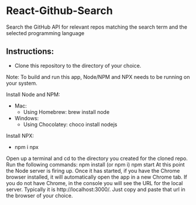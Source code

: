 # React-Github-Search
Search the GitHub API for relevant repos matching the search term and the selected programming language


## Instructions:
- Clone this repository to the directory of your choice. 

Note: To build and run this app, Node/NPM and NPX needs to be running on your system. 

Install Node and NPM: 
  - Mac: 
    - Using Homebrew: brew install node
  - Windows:
    - Using Chocolatey: choco install nodejs

Install NPX:
  - npm i npx
  

Open up a terminal and cd to the directory you created for the cloned repo.
Run the following commands:
npm install (or npm i)
npm start
At this point the Node server is firing up. Once it has started, if you have the Chrome browser installed, it will automatically open the app in a new Chrome tab. If you do not have Chrome, in the console you will see the URL for the local server. Typically it is http://localhost:3000/. Just copy and paste that url in the browser of your choice.
